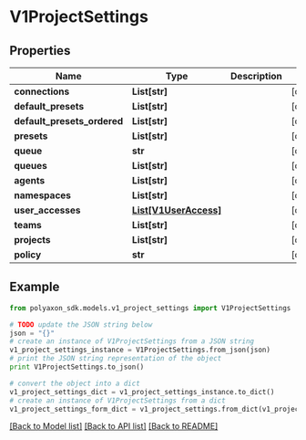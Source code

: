# V1ProjectSettings


## Properties
Name | Type | Description | Notes
------------ | ------------- | ------------- | -------------
**connections** | **List[str]** |  | [optional] 
**default_presets** | **List[str]** |  | [optional] 
**default_presets_ordered** | **List[str]** |  | [optional] 
**presets** | **List[str]** |  | [optional] 
**queue** | **str** |  | [optional] 
**queues** | **List[str]** |  | [optional] 
**agents** | **List[str]** |  | [optional] 
**namespaces** | **List[str]** |  | [optional] 
**user_accesses** | [**List[V1UserAccess]**](V1UserAccess.md) |  | [optional] 
**teams** | **List[str]** |  | [optional] 
**projects** | **List[str]** |  | [optional] 
**policy** | **str** |  | [optional] 

## Example

```python
from polyaxon_sdk.models.v1_project_settings import V1ProjectSettings

# TODO update the JSON string below
json = "{}"
# create an instance of V1ProjectSettings from a JSON string
v1_project_settings_instance = V1ProjectSettings.from_json(json)
# print the JSON string representation of the object
print V1ProjectSettings.to_json()

# convert the object into a dict
v1_project_settings_dict = v1_project_settings_instance.to_dict()
# create an instance of V1ProjectSettings from a dict
v1_project_settings_form_dict = v1_project_settings.from_dict(v1_project_settings_dict)
```
[[Back to Model list]](../README.md#documentation-for-models) [[Back to API list]](../README.md#documentation-for-api-endpoints) [[Back to README]](../README.md)


